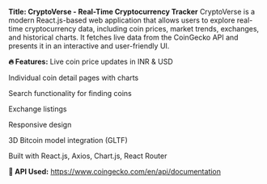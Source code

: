**Title: CryptoVerse - Real-Time Cryptocurrency Tracker**
CryptoVerse is a modern React.js-based web application that allows users to explore real-time cryptocurrency data, including coin prices, market trends, exchanges, and historical charts. It fetches live data from the CoinGecko API and presents it in an interactive and user-friendly UI.

**🔥 Features:**
Live coin price updates in INR & USD

Individual coin detail pages with charts

Search functionality for finding coins

Exchange listings

Responsive design

3D Bitcoin model integration (GLTF)

Built with React.js, Axios, Chart.js, React Router

**📡 API Used:**
https://www.coingecko.com/en/api/documentation

